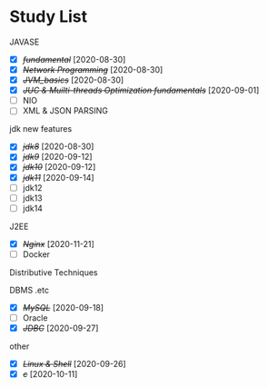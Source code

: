 # Study List

JAVASE

- [X] ~~*fundamental*~~ [2020-08-30]
- [X] ~~*Network Programming*~~ [2020-08-30]
- [X] ~~*JVM_basics*~~ [2020-08-30]
- [X] ~~*JUC & Muilti-threads Optimization fundamentals*~~ [2020-09-01]
- [ ] NIO
- [ ] XML & JSON PARSING

jdk new features

- [X] ~~*jdk8*~~ [2020-08-30]
- [X] ~~*jdk9*~~ [2020-09-12]
- [X] ~~*jdk10*~~ [2020-09-12]
- [X] ~~*jdk11*~~ [2020-09-14]
- [ ] jdk12
- [ ] jdk13
- [ ] jdk14

J2EE

* [X] ~~*Nginx*~~ [2020-11-21]
* [ ] Docker

Distributive Techniques

DBMS .etc

- [X] ~~*MySQL*~~ [2020-09-18]
- [ ] Oracle
- [X] ~~*JDBC*~~ [2020-09-27]

other

* [X] ~~*Linux & Shell*~~ [2020-09-26]
* [X] ~~*c*~~ [2020-10-11]